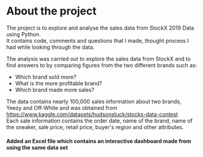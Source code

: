 # About the project

The project is to explore and analyse the sales data from StockX 2019 Data using Python.  
It contains code, comments and questions that I made, thought process I had while looking through the data.
 

The analysis was carried out to explore the sales data from StockX and to find answers to by comparing figures from the two different brands such as: 
- Which brand sold more?
- What is the more profitable brand?
- Which brand made more sales?  








The data contains nearly 100,000 sales information about two brands, Yeezy and Off-White and was obtained from https://www.kaggle.com/datasets/hudsonstuck/stockx-data-contest   
  Each sale information contains the order date, name of the brand, name of the sneaker, sale price, retail price, buyer's region and other attributes.  
  
  #### Added an Excel file which contains an interactive dashboard made from using the same data set
